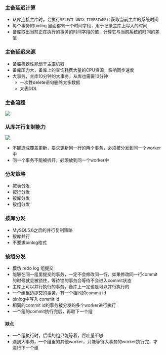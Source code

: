### 主备延迟计算
- 从库连接主库时，会执行`SELECT UNIX_TIMESTAMP()`获取当前主库的系统时间
- 每个事务的binlog 里面都有一个时间字段，用于记录主库上写入的时间
- 备库取出当前正在执行的事务的时间字段的值，计算它与当前系统的时间的差值

### 主备延迟来源
- 备库机器性能弱于主库机器
- 备库压力大，备库上的查询耗费大量的CPU资源，影响同步速度
- 大事务，主库10分钟的大事务，从库也需要10分钟
    - 一次性delete语句删除太多数据
    - 大表DDL

### 主备流程
![](/images/mysql/zhubeiliucheng.png)

### 从库并行复制能力
![](/images/mysql/worker_fenfa.png)
- 不能造成覆盖更新，要求更新同一行的两个事务，必须被分发到同一个worker中
- 同一个事务不能被拆开，必须放到同一个worker中

### 分发策略
- 按表分发
- 按行分发
- 按库分发
- 按组分发

### 按库分发
- MySQL5.6之后的并行复制策略
- 按库并行
- 不要求binlog格式

### 按组分发
- 模仿 redo log 组提交
- 能够在同一组里提交的事务，一定不会修改同一行，如果修改同一行commit的时候就会被锁住，等待锁的事务会等待不会进入commit状态
- 主库上可以并行执行的事务，备库上一定也是可以并行执行的
- 一个组里边提交的事务，有一个相同的commit id
- binlog中写入 commit id
- 相同的commit id的事务被分发的多个worker进行执行
- 一个组的commit执行完后，再取下一个组

#### 缺点
- 一个组执行时，后续的组只能等着，吞吐量不够
- 遇到大事务，一个组里的其他worker，只能等待大事务的worker执行完，才进行下一个组

